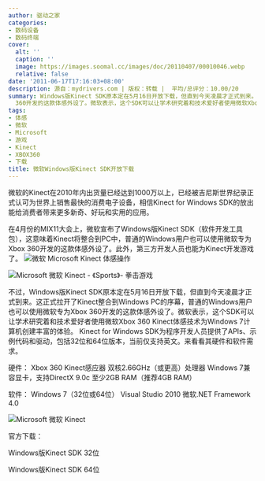 ```yaml
---
author: 驱动之家
categories:
- 数码设备
- 数码终端
cover:
  alt: ''
  caption: ''
  image: https://images.soomal.cc/images/doc/20110407/00010046.webp
  relative: false
date: '2011-06-17T17:16:03+08:00'
description: 源自：mydrivers.com | 版权：转载 |  平均/总评分：10.00/20
summary: Windows版Kinect SDK原本定在5月16日开放下载，但直到今天凌晨才正式到来。这正式拉开了Kinect整合到Windows PC的序幕，普通的Windows用户也可以使用微软专为Xbox
  360开发的这款体感外设了。微软表示，这个SDK可以让学术研究着和技术爱好者使用微软Xbox 360 Kinect体感技术为Windows 7计算机创建丰富的体验。
tags:
- 体感
- 微软
- Microsoft
- 游戏
- Kinect
- XBOX360
- 下载
title: 微软Windows版Kinect SDK开放下载
---
```


微软的Kinect在2010年内出货量已经达到1000万以上，已经被吉尼斯世界纪录正式认可为世界上销售最快的消费电子设备，相信Kinect for Windows SDK的放出能给消费者带来更多新奇、好玩和实用的应用。



在4月份的MIX11大会上，微软宣布了Windows版Kinect SDK（软件开发工具包），这意味着Kinect将整合到PC中，普通的Windows用户也可以使用微软专为Xbox 360开发的这款体感外设了。此外，第三方开发人员也能为Kinect开发游戏了。
![微软 Microsoft Kinect 体感操作](https://images.soomal.cc/images/doc/20100721/00006440.webp)




![Microsoft 微软 Kinect - 《Sports》- 拳击游戏](https://images.soomal.cc/images/doc/20110428/00010538.webp)




不过，Windows版Kinect SDK原本定在5月16日开放下载，但直到今天凌晨才正式到来。这正式拉开了Kinect整合到Windows PC的序幕，普通的Windows用户也可以使用微软专为Xbox 360开发的这款体感外设了。微软表示，这个SDK可以让学术研究着和技术爱好者使用微软Xbox 360 Kinect体感技术为Windows 7计算机创建丰富的体验。
Kinect for Windows SDK为程序开发人员提供了APIs、示例代码和驱动，包括32位和64位版本，当前仅支持英文。来看看其硬件和软件需求。

硬件：
Xbox 360 Kinect感应器
双核2.66GHz（或更高）处理器
Windows 7兼容显卡，支持DirectX 9.0c
至少2GB RAM（推荐4GB RAM）



软件：
Windows 7（32位或64位）
Visual Studio 2010
微软.NET Framework 4.0


![Microsoft 微软 Kinect](https://images.soomal.cc/images/doc/20110407/00010045.webp)




官方下载：

Windows版Kinect SDK 32位


Windows版Kinect SDK 64位